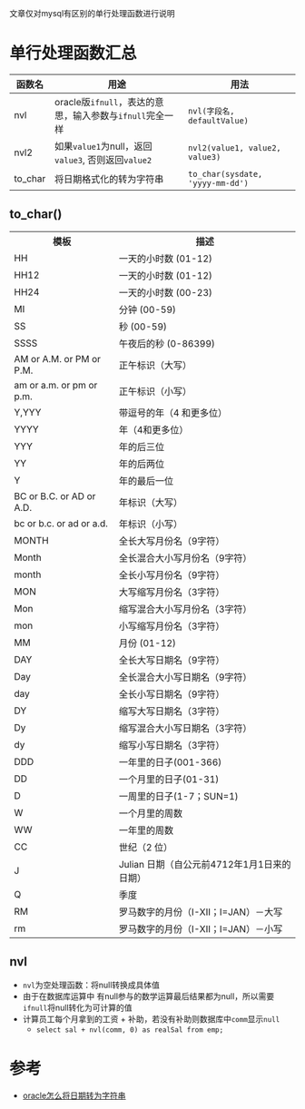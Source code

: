文章仅对mysql有区别的单行处理函数进行说明

# 单行处理函数汇总  

|函数名|用途|用法|
|--|--|--|
|nvl|oracle版`ifnull`，表达的意思，输入参数与`ifnull`完全一样|`nvl(字段名, defaultValue)`|
|nvl2|如果`value1`为null，返回`value3`, 否则返回`value2`|`nvl2(value1, value2, value3)`|
|to_char|将日期格式化的转为字符串|`to_char(sysdate, 'yyyy-mm-dd')`|

## to_char()

<table>
<tr>
    <th>模板</th>
    <th>描述</th>
</tr>
<tr>
     <td>HH</td>
     <td>一天的小时数 (01-12)</td>
</tr>
<tr>
     <td>HH12</td>
     <td>一天的小时数 (01-12)</td>
</tr>
<tr>
     <td>HH24</td>
     <td>一天的小时数 (00-23)</td>
</tr>
<tr>
     <td>MI</td>
     <td>分钟 (00-59)</td>
</tr>
<tr>
     <td>SS</td>
     <td>秒 (00-59)</td>
</tr>
<tr>
     <td>SSSS</td>
     <td>午夜后的秒 (0-86399)</td>
</tr>
<tr>
     <td>AM or A.M. or PM or P.M.</td>
     <td>正午标识（大写）</td>
</tr>
<tr>
     <td>am or a.m. or pm or p.m.</td>
     <td>正午标识（小写）</td>
</tr>
<tr>
     <td>Y,YYY</td>
     <td>带逗号的年（4 和更多位）</td>
</tr>
<tr>
     <td>YYYY</td>
     <td>年（4和更多位）</td>
</tr>
<tr>
     <td>YYY</td>
     <td>年的后三位</td>
</tr>
<tr>
     <td>YY</td>
     <td>年的后两位</td>
</tr>
<tr>
     <td>Y</td>
     <td>年的最后一位</td>
</tr>
<tr>
     <td>BC or B.C. or AD or A.D.</td>
     <td>年标识（大写）</td>
</tr>
<tr>
     <td>bc or b.c. or ad or a.d.</td>
     <td>年标识（小写）</td>
</tr>
<tr>
     <td>MONTH</td>
     <td>全长大写月份名（9字符）</td>
</tr>
<tr>
     <td>Month</td>
     <td>全长混合大小写月份名（9字符）</td>
</tr>
<tr>
     <td>month</td>
     <td>全长小写月份名（9字符）</td>
</tr>
<tr>
     <td>MON</td>
     <td>大写缩写月份名（3字符）</td>
</tr>
<tr>
     <td>Mon</td>
     <td>缩写混合大小写月份名（3字符）</td>
</tr>
<tr>
     <td>mon</td>
     <td>小写缩写月份名（3字符）</td>
</tr>
<tr>
     <td>MM</td>
     <td>月份 (01-12)</td>
</tr>
<tr>
     <td>DAY</td>
     <td>全长大写日期名（9字符）</td>
</tr>
<tr>
     <td>Day</td>
     <td>全长混合大小写日期名（9字符）</td>
</tr>
<tr>
     <td>day</td>
     <td>全长小写日期名（9字符）</td>
</tr>
<tr>
     <td>DY</td>
     <td>缩写大写日期名（3字符）</td>
</tr>
<tr>
     <td>Dy</td>
     <td>缩写混合大小写日期名（3字符）</td>
</tr>
<tr>
     <td>dy</td>
     <td>缩写小写日期名（3字符）</td>
</tr>
<tr>
     <td>DDD</td>
     <td>一年里的日子(001-366)</td>
</tr>
<tr>
     <td>DD</td>
     <td>一个月里的日子(01-31)</td>
</tr>
<tr>
     <td>D</td>
     <td>一周里的日子(1-7；SUN=1)</td>
</tr>
<tr>
     <td>W</td>
     <td>一个月里的周数</td>
</tr>
<tr>
     <td>WW</td>
     <td>一年里的周数</td>
</tr>
<tr>
     <td>CC</td>
     <td>世纪（2 位）</td>
</tr>
<tr>
     <td>J</td>
     <td>Julian 日期（自公元前4712年1月1日来的日期）</td>
</tr>
<tr>
     <td>Q</td>
     <td>季度</td>
</tr>
<tr>
     <td>RM</td>
     <td>罗马数字的月份（I-XII；I=JAN）－大写</td>
</tr>
<tr>
     <td>rm</td>
     <td>罗马数字的月份（I-XII；I=JAN）－小写</td>
</tr>
</table>

## nvl
* `nvl`为空处理函数：将null转换成具体值
* 由于在数据库运算中 有null参与的数学运算最后结果都为null，所以需要`ifnull`将null转化为可计算的值
* 计算员工每个月拿到的工资 + 补助，若没有补助则数据库中`comm`显示`null`
  * `select sal + nvl(comm, 0) as realSal from emp;`

# 参考
* [oracle怎么将日期转为字符串](https://www.php.cn/oracle/489480.html)